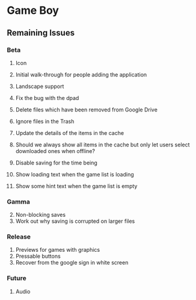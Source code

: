 # Game Boy

## Remaining Issues

### Beta

1. Icon
2. Initial walk-through for people adding the application
3. Landscape support
4. Fix the bug with the dpad

4. Delete files which have been removed from Google Drive
5. Ignore files in the Trash
6. Update the details of the items in the cache
7. Should we always show all items in the cache but only let users select downloaded ones when offline?
8. Disable saving for the time being
9. Show loading text when the game list is loading
10. Show some hint text when the game list is empty

### Gamma

2. Non-blocking saves
3. Work out why saving is corrupted on larger files

### Release

1. Previews for games with graphics
2. Pressable buttons
3. Recover from the google sign in white screen

### Future

1. Audio